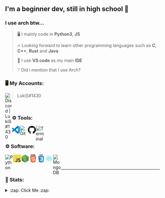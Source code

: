 ## I'm a beginner dev, still in high school 🤣
### I use arch btw...

> 🖥️ I mainly code in **Python3**, **JS**
>
> 🔥 Looking forward to learn other programming languages such as **C**, **C++**, **Rust** and **Java**
>
> 📝 I use **VS code** as my main **IDE**
>
> ❔ Did i mention that I use Arch?

### 🖥️ My Accounts:

[<img align="left" alt="Discord | LukiS#1430" width="22px" src="https://cdn.logojoy.com/wp-content/uploads/20210422095037/discord-mascot.png" />][discord]
> LukiS#1430

<br />

### ⚙️ Tools:

[<img align="left" alt="Visual Studio Code" width="26px" src="https://raw.githubusercontent.com/github/explore/80688e429a7d4ef2fca1e82350fe8e3517d3494d/topics/visual-studio-code/visual-studio-code.png" />][vscode]
[<img align="left" alt="Git" width="26px" src="https://git-scm.com/images/logos/downloads/Git-Icon-1788C.png" />][git]
[<img align="left" alt="GitHub" width="26px" src="https://raw.githubusercontent.com/github/explore/78df643247d429f6cc873026c0622819ad797942/topics/github/github.png" />][github]
[<img align="left" alt="Terminal" width="26px" src="https://upload.wikimedia.org/wikipedia/commons/2/2f/Kitty%28Terminal-emulator%29.png" />][kitty]

<br />
<br />

### ⚙️ Software:
[<img align="left" alt="Python" width="26px" src="https://upload.wikimedia.org/wikipedia/commons/thumb/c/c3/Python-logo-notext.svg/1200px-Python-logo-notext.svg.png" />][python]
[<img align="left" alt="JavaScript" width="26px" src="https://raw.githubusercontent.com/github/explore/80688e429a7d4ef2fca1e82350fe8e3517d3494d/topics/javascript/javascript.png" />][js]
[<img align="left" alt="Node.js" width="26px" src="https://raw.githubusercontent.com/github/explore/80688e429a7d4ef2fca1e82350fe8e3517d3494d/topics/nodejs/nodejs.png" />][nodejs]
[<img align="left" alt="HTML5" width="26px" src="https://raw.githubusercontent.com/github/explore/80688e429a7d4ef2fca1e82350fe8e3517d3494d/topics/html/html.png" />][html]
[<img align="left" alt="CSS3" width="26px" src="https://raw.githubusercontent.com/github/explore/80688e429a7d4ef2fca1e82350fe8e3517d3494d/topics/css/css.png" />][css]
[<img align="left" alt="React" width="26px" src="https://raw.githubusercontent.com/github/explore/80688e429a7d4ef2fca1e82350fe8e3517d3494d/topics/react/react.png" />][react]
[<img align="left" alt="MongoDB" width="26px" src="https://infinapps.com/wp-content/uploads/2018/10/mongodb-logo.png" />][mongodb]

<br />
<br />

---

### 📜 Stats:

<details>
  <summary>:zap: Click Me :zap:</summary>

  <img align="left" alt="LukiSx420's GitHub Stats" src="https://github-readme-stats.vercel.app/api?username=LukiSx420&show_icons=true&hide_border=true&theme=tokyonight" />
</details>

[discord]: https://discord.com/

[vscode]: https://code.visualstudio.com/
[html]: https://developer.mozilla.org/en-US/docs/Glossary/HTML5
[css]: https://developer.mozilla.org/en-US/docs/Web/CSS
[js]: https://developer.mozilla.org/en-US/docs/Web/JavaScript
[python]: https://www.python.org/
[nodejs]: https://nodejs.org/en/
[react]: https://reactjs.org/
[mongodb]: https://www.mongodb.com/
[git]: https://git-scm.com/book/en/v2/Getting-Started-The-Command-Line
[github]: https://github.com/LukiSx420
[kitty]: https://sw.kovidgoyal.net/kitty/